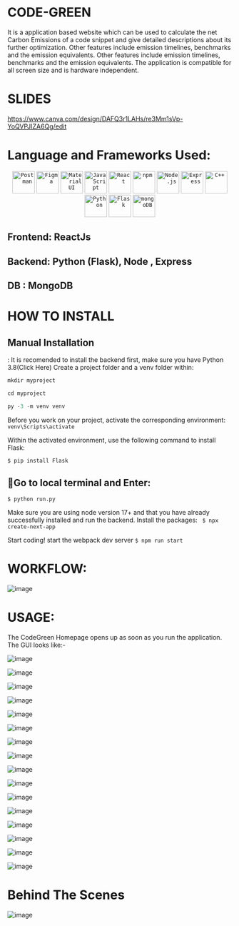 # CODE-GREEN
It is a application based website which can be used to calculate the net Carbon Emissions of a code snippet and give detailed descriptions about its further optimization. Other features include emission timelines, benchmarks and the emission equivalents.
Other features include emission timelines, benchmarks and the emission equivalents.
The application is compatible for all screen size and is hardware independent.

# SLIDES
https://www.canva.com/design/DAFQ3r1LAHs/re3Mm1sVp-YoQVPJIZA6Qg/edit

# Language and Frameworks Used:

<div align="center">
	<code><img height="50" src="https://user-images.githubusercontent.com/25181517/192109061-e138ca71-337c-4019-8d42-4792fdaa7128.png" alt="Postman" title="Postman" /></code>
	<code><img height="50" src="https://user-images.githubusercontent.com/25181517/189715289-df3ee512-6eca-463f-a0f4-c10d94a06b2f.png" alt="Figma" title="Figma" /></code>
	<code><img height="50" src="https://user-images.githubusercontent.com/25181517/189716630-fe6c084c-6c66-43af-aa49-64c8aea4a5c2.png" alt="Material UI" title="Material UI" /></code>
	<code><img height="50" src="https://user-images.githubusercontent.com/25181517/117447155-6a868a00-af3d-11eb-9cfe-245df15c9f3f.png" alt="JavaScript" title="JavaScript" /></code>
	<code><img height="50" src="https://user-images.githubusercontent.com/25181517/183897015-94a058a6-b86e-4e42-a37f-bf92061753e5.png" alt="React" title="React" /></code>
	<code><img height="50" src="https://user-images.githubusercontent.com/25181517/121401671-49102800-c959-11eb-9f6f-74d49a5e1774.png" alt="npm" title="npm" /></code>
	<code><img height="50" src="https://user-images.githubusercontent.com/25181517/183568594-85e280a7-0d7e-4d1a-9028-c8c2209e073c.png" alt="Node.js" title="Node.js" /></code>
	<code><img height="50" src="https://user-images.githubusercontent.com/25181517/183859966-a3462d8d-1bc7-4880-b353-e2cbed900ed6.png" alt="Express" title="Express" /></code>
	<code><img height="50" src="https://user-images.githubusercontent.com/25181517/192106073-90fffafe-3562-4ff9-a37e-c77a2da0ff58.png" alt="C++" title="C++" /></code>
	<code><img height="50" src="https://user-images.githubusercontent.com/25181517/183423507-c056a6f9-1ba8-4312-a350-19bcbc5a8697.png" alt="Python" title="Python" /></code>
	<code><img height="50" src="https://user-images.githubusercontent.com/25181517/183423775-2276e25d-d43d-4e58-890b-edbc88e915f7.png" alt="Flask" title="Flask" /></code>
	<code><img height="50" src="https://user-images.githubusercontent.com/25181517/182884177-d48a8579-2cd0-447a-b9a6-ffc7cb02560e.png" alt="mongoDB" title="mongoDB" /></code>
</div>

## Frontend: ReactJs

## Backend: Python (Flask), Node , Express 

## DB :  MongoDB 

# HOW TO INSTALL

## Manual Installation
:
It is recomended to install the backend first, make sure you have Python 3.8(Click Here)
Create a project folder and a venv folder within:

```javascript 
mkdir myproject
```

```javascript 
cd myproject
```


```python
py -3 -m venv venv
```

Before you work on your project, activate the corresponding environment:
`venv\Scripts\activate`

Within the activated environment, use the following command to install Flask:

```python
$ pip install Flask
```


## Go to local terminal and Enter:
`$ python run.py`


Make sure you are using node version 17+ and that you have already successfully installed and run the backend.
Install the packages: ` $ npx create-next-app`

Start coding! start the webpack dev server `$ npm run start`


# WORKFLOW:




![image](https://user-images.githubusercontent.com/117106268/231237624-9c1d5cab-9522-4022-a6f3-31dc7ba100be.png)






 
# USAGE:

The CodeGreen Homepage opens up as soon as you run the application. The GUI looks like:-





![image](https://user-images.githubusercontent.com/117106268/231237772-ec18f5dc-8923-4862-a967-25c7104e4252.png)







![image](https://user-images.githubusercontent.com/117106268/231237849-e35507db-ef8a-4eb2-b2f0-00174e42b887.png)







![image](https://user-images.githubusercontent.com/117106268/231237896-476aa822-f735-4922-8a9d-f11a35e57b9a.png)








![image](https://user-images.githubusercontent.com/117106268/231237947-0800be03-cac4-48da-a2b5-c179ceac3344.png)









![image](https://user-images.githubusercontent.com/117106268/231238001-94c6168b-c6e3-4811-99c3-248b28f8287c.png)










![image](https://user-images.githubusercontent.com/117106268/231238051-2c344669-6c2f-4feb-b580-29be9d8c0aef.png)










![image](https://user-images.githubusercontent.com/117106268/231238093-31d70576-0266-4809-9ee2-9ad03b984fd4.png)









![image](https://user-images.githubusercontent.com/117106268/231238181-76a08ad9-0d15-4e00-b4cf-1282a45b6407.png)









![image](https://user-images.githubusercontent.com/117106268/231238276-2626fa8b-80a8-4780-9218-8d6c2c2fad14.png)








![image](https://user-images.githubusercontent.com/117106268/231238320-afc6b25b-d98c-4ff9-a0b0-a8ef60cadfeb.png)











![image](https://user-images.githubusercontent.com/117106268/231238430-1e0761a9-979d-4555-84a4-445620e81ced.png)











![image](https://user-images.githubusercontent.com/117106268/231238460-f5727440-a3c9-4bbb-b90a-5741dd1737c3.png)










![image](https://user-images.githubusercontent.com/117106268/231238529-f42cbfa1-985d-4140-9123-f632949c8451.png)










![image](https://user-images.githubusercontent.com/117106268/231238595-af1c6bd1-e0ef-48ed-b74b-1147ddc5abe2.png)










![image](https://user-images.githubusercontent.com/117106268/231238651-26312b08-44b6-4594-849b-72e38e6fbcd7.png)








![image](https://user-images.githubusercontent.com/117106268/231238731-1ab5726d-86f7-4129-bcb6-6f94611e431b.png)












# Behind The Scenes




![image](https://user-images.githubusercontent.com/117106268/231238808-b16193f3-ca8b-4cc0-a313-5e94ab627169.png)

